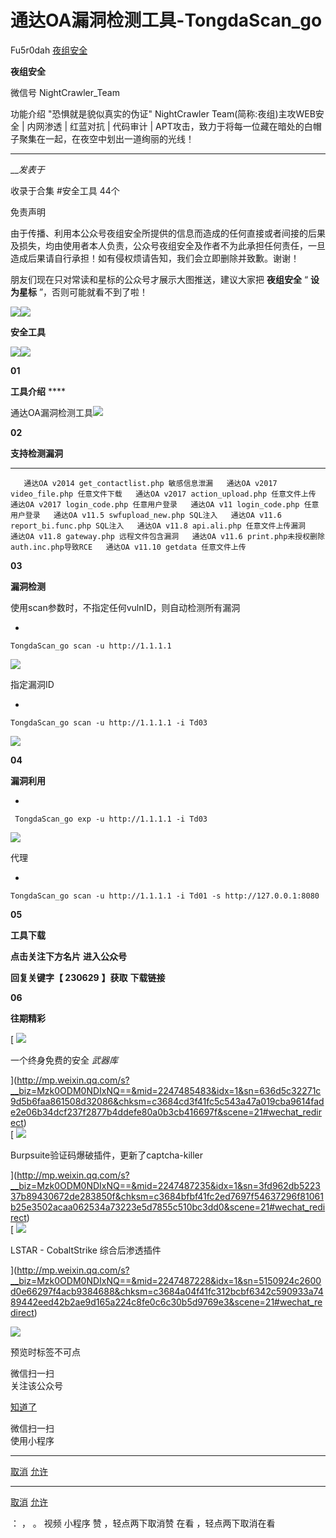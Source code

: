 #  通达OA漏洞检测工具-TongdaScan_go

Fu5r0dah  [ 夜组安全 ](javascript:void\(0\);)

**夜组安全** ![]()

微信号 NightCrawler_Team

功能介绍 "恐惧就是貌似真实的伪证" NightCrawler Team(简称:夜组)主攻WEB安全 | 内网渗透 | 红蓝对抗 | 代码审计 |
APT攻击，致力于将每一位藏在暗处的白帽子聚集在一起，在夜空中划出一道绚丽的光线！

____

___发表于_

收录于合集 #安全工具 44个

免责声明

由于传播、利用本公众号夜组安全所提供的信息而造成的任何直接或者间接的后果及损失，均由使用者本人负责，公众号夜组安全及作者不为此承担任何责任，一旦造成后果请自行承担！如有侵权烦请告知，我们会立即删除并致歉。谢谢！

朋友们现在只对常读和星标的公众号才展示大图推送，建议大家把 **夜组安全** “ **设为星标** ”，否则可能就看不到了啦！

![](http://hk-proxy.gitwarp.com/https://raw.githubusercontent.com/tuchuang9/tc1/refs/heads/main/public/20230629083331.png)![](http://hk-proxy.gitwarp.com/https://raw.githubusercontent.com/tuchuang9/tc1/refs/heads/main/public/20230629083331.png)

 **安全工具**

![](http://hk-proxy.gitwarp.com/https://raw.githubusercontent.com/tuchuang9/tc1/refs/heads/main/public/20230629083331.png)![](http://hk-proxy.gitwarp.com/https://raw.githubusercontent.com/tuchuang9/tc1/refs/heads/main/public/20230629083331.png)

 **01**

 **工具介绍** ****

通达OA漏洞检测工具![](http://hk-proxy.gitwarp.com/https://raw.githubusercontent.com/tuchuang9/tc1/refs/heads/main/public/20230629083334.png)

  

 **02**

 **支持检测漏洞**

  *   *   *   *   *   *   *   *   *   *   * 

    
    
       通达OA v2014 get_contactlist.php 敏感信息泄漏   通达OA v2017 video_file.php 任意文件下载   通达OA v2017 action_upload.php 任意文件上传   通达OA v2017 login_code.php 任意用户登录   通达OA v11 login_code.php 任意用户登录   通达OA v11.5 swfupload_new.php SQL注入   通达OA v11.6 report_bi.func.php SQL注入   通达OA v11.8 api.ali.php 任意文件上传漏洞   通达OA v11.8 gateway.php 远程文件包含漏洞   通达OA v11.6 print.php未授权删除auth.inc.php导致RCE   通达OA v11.10 getdata 任意文件上传

 **03**

 **漏洞检测**

使用scan参数时，不指定任何vulnID，则自动检测所有漏洞

  * 

    
    
    TongdaScan_go scan -u http://1.1.1.1

![](http://hk-proxy.gitwarp.com/https://raw.githubusercontent.com/tuchuang9/tc1/refs/heads/main/public/20230629083335.png)

指定漏洞ID

  * 

    
    
    TongdaScan_go scan -u http://1.1.1.1 -i Td03

![](http://hk-proxy.gitwarp.com/https://raw.githubusercontent.com/tuchuang9/tc1/refs/heads/main/public/20230629083336.png)

 **04**

 **漏洞利用**

  * 

    
    
     TongdaScan_go exp -u http://1.1.1.1 -i Td03

![](http://hk-proxy.gitwarp.com/https://raw.githubusercontent.com/tuchuang9/tc1/refs/heads/main/public/20230629083337.png)

代理

  * 

    
    
    TongdaScan_go scan -u http://1.1.1.1 -i Td01 -s http://127.0.0.1:8080

 **05**

 **工具下载**

 **点击关注下方名片** **进入公众号**

 **回复关键字【 230629** **】获取** **下载链接**

  

 **06**

 **往期精彩**

[ ![](http://hk-proxy.gitwarp.com/https://raw.githubusercontent.com/tuchuang9/tc1/refs/heads/main/public/20230629083338.png)

一个终身免费的安全 _武器库_

](http://mp.weixin.qq.com/s?__biz=Mzk0ODM0NDIxNQ==&mid=2247485483&idx=1&sn=636d5c32271c9d5b6faa861508d32086&chksm=c3684cd3f41fc5c543a47a019cba9614fade2e06b34dcf237f2877b4ddefe80a0b3cb416697f&scene=21#wechat_redirect)  
[ ![](http://hk-proxy.gitwarp.com/https://raw.githubusercontent.com/tuchuang9/tc1/refs/heads/main/public/20230629083339.png)

Burpsuite验证码爆破插件，更新了captcha-killer

](http://mp.weixin.qq.com/s?__biz=Mzk0ODM0NDIxNQ==&mid=2247487235&idx=1&sn=3fd962db522337b89430672de283850f&chksm=c3684bfbf41fc2ed7697f54637296f81061b25e3502acaa062534a73223e5d7855c510bc3dd0&scene=21#wechat_redirect)  
[ ![](http://hk-proxy.gitwarp.com/https://raw.githubusercontent.com/tuchuang9/tc1/refs/heads/main/public/20230629083340.png)

LSTAR - CobaltStrike 综合后渗透插件

](http://mp.weixin.qq.com/s?__biz=Mzk0ODM0NDIxNQ==&mid=2247487228&idx=1&sn=5150924c2600d0e66297f4acb9384688&chksm=c3684a04f41fc312bcbf6342c590933a7489442eed42b2ae9d165a224c8fe0c6c30b5d9769e3&scene=21#wechat_redirect)

![](http://hk-proxy.gitwarp.com/https://raw.githubusercontent.com/tuchuang9/tc1/refs/heads/main/public/20230629083341.png)

预览时标签不可点

微信扫一扫  
关注该公众号

[知道了](javascript:;)

微信扫一扫  
使用小程序

****

[取消](javascript:void\(0\);) [允许](javascript:void\(0\);)

****

[取消](javascript:void\(0\);) [允许](javascript:void\(0\);)

： ， 。   视频 小程序 赞 ，轻点两下取消赞 在看 ，轻点两下取消在看

